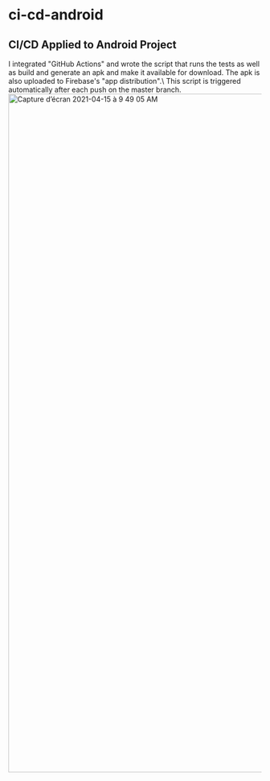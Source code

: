 # ci-cd-android
## CI/CD Applied to Android Project
I integrated "GitHub Actions" and wrote the script that runs the tests as well as build and generate an apk and make it available for download.
The apk is also uploaded to Firebase's "app distribution".\ 
This script is triggered automatically after each push on the master branch.
<img width="1347" alt="Capture d’écran 2021-04-15 à 9 49 05 AM" src="https://user-images.githubusercontent.com/22858188/114841793-238af600-9dd0-11eb-824d-04ab1075ec68.png">
